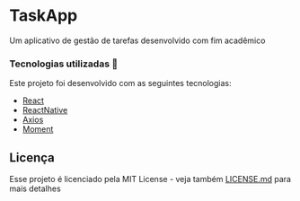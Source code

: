 # TaskApp

Um aplicativo de gestão de tarefas desenvolvido com fim acadêmico

### Tecnologias utilizadas :wrench:
Este projeto foi desenvolvido com as seguintes tecnologias:
- [React](https://pt-br.reactjs.org/)
- [ReactNative](https://reactnative.dev/)
- [Axios](https://www.npmjs.com/package/axios)
- [Moment](https://momentjs.com/)

## Licença

Esse projeto é licenciado pela MIT License - veja também [LICENSE.md](LICENSE.md) para mais detalhes